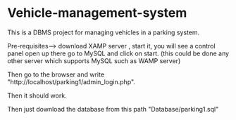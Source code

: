 # Vehicle-management-system

This is a DBMS project for managing vehicles in a parking system.

Pre-requisites--> download XAMP server , start it, you will see a control panel open up there go to MySQL and click on start.
(this could be done any other server which supports MySQL such as WAMP server)

Then go to the browser and write "http://localhost/parking1/admin_login.php".

Then it should work.

Then just download the database from this path "Database/parking1.sql"
